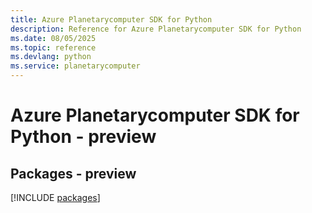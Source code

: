 ```yaml
---
title: Azure Planetarycomputer SDK for Python
description: Reference for Azure Planetarycomputer SDK for Python
ms.date: 08/05/2025
ms.topic: reference
ms.devlang: python
ms.service: planetarycomputer
---
```

# Azure Planetarycomputer SDK for Python - preview
## Packages - preview
[!INCLUDE [packages](planetarycomputer-index.md)]